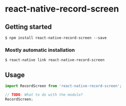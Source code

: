 # react-native-record-screen

## Getting started

`$ npm install react-native-record-screen --save`

### Mostly automatic installation

`$ react-native link react-native-record-screen`

## Usage
```javascript
import RecordScreen from 'react-native-record-screen';

// TODO: What to do with the module?
RecordScreen;
```
